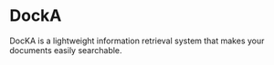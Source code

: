 # DockA
DocKA is a lightweight information retrieval system that makes your documents easily searchable.

